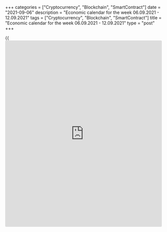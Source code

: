 +++
categories = ["Cryptocurrency", "Blockchain", "SmartContract"]
date = "2021-09-06"
description = "Economic calendar for the week 06.09.2021 - 12.09.2021"
tags = ["Cryptocurrency", "Blockchain", "SmartContract"]
title = "Economic calendar for the week 06.09.2021 - 12.09.2021"
type = "post"
+++

{{<iframe id="large-banner" src="https://www.bounty.group/#slide=11.0" width="100%" height="600" scrolling="no" style="border: 0px solid rgb(216, 221, 230); border-radius: 3px;">}}

2021-09-06

2021-09-06

Economic [calendar](https://www.fintechee.com/web-trader/) for the week 06.09.2021 – 12.09.2021Jana Kane

##  **Review of the main events of the Forex economic [calendar](https://www.fintechee.com/web-trader/) for the
next trading week (06.09.2021 – 12.09.2021)**

The dollar fell, while the DXY dollar index, which estimates its value
against a basket of 6 major currencies, lost about 0.7% last week, which
was negative for the dollar for the second consecutive time.

The US Department of Labor report released last Friday showed that the
rate of hiring slowed significantly in August. The economy added 235,000
jobs, which is well below the forecast of +750,000 jobs, although the
unemployment rate dropped to 5.2% (against 5.4% in July and 5.9% in
June). It looks like employers have sharply reduced the rate of hiring
new workers amid the new wave of Covid-19 triggered by the delta strain
of the coronavirus. However, as strange as it may seem, stock market
participants did not seem to be in the least upset, as the weak
employment report means that the Federal Reserve may delay the
curtailing of the stimulus programs. Major US stock indices NASDAQ100
and S&P 500 reached new record highs during a fairly calm (for the stock
market) last week. Reporting season is over, most S&P 500 companies have
already released their second quarterly results, and trading has
traditionally slowed ahead of the long weekend (on Monday, the US stock
and bond markets will be closed for Labor Day).

At the same time, a weak report on the American labor market caused an
increase in gold quotations, which exceeded last Friday 7-week highs
above $1833.00 per ounce, and in the coming days we should expect their
further growth, however, as well as a weakening of the dollar, at least
until the arrival of new macro statistics, allowing to re-evaluate the
prospects for the Fed's monetary [policy](https://www.fintechee.com/policy/).

Next week, 3 of the world's largest central banks (RB of Australia, Bank
of Canada and the ECB) will decide on their monetary [policy](https://www.fintechee.com/policy/).

Market participants will also pay attention to the publication of
important macro statistics from the Eurozone, Japan, China, Germany, and
Canada.

 ***during the coming week, new events may be added to the [calendar](https://www.fintechee.com/web-trader/) and
/ or some scheduled events may be canceled**

 ****GMT time**

###  **Monday, September 6**

Banks in the US and Canada are closed for Labor Day. In this regard,
trading volumes will be reduced during the American trading session. No
publication of important macro statistics is planned on this day.

###  **Tuesday, September 7**

###  **04:30 AUD RBA's decision on interest rate. RBA's accompanying
statement**

In March 2020, the RBA made 2 rate cuts, bringing it to the level of
0.25%, and launched a quantitative easing program. At the same time, for
the 3-year government bonds of Australia, the target level of yield is
set at 0.25%. The RBA has launched a lending program for the banking
system in the amount of at least A$ 90 billion.

In early November 2020, the Reserve Bank of Australia lowered its key
rate again, bringing it and the target level of 3-year bonds to 0.10%
from 0.25% and announced a quantitative easing program in the amount of
A$ 100 billion to support the economic recovery of the country.

The main negative factors for the Australian economy are weak wages
growth, a weak labor market and a slowdown in growth. Annual inflation
has remained below the 2% -3% target set by the RBA for four years.

Unemployment in the country has remained above the 5% level for many
years, unwilling to decline. Now the Australian economy is experiencing
difficulties due to the coronavirus pandemic, which has hit the tourism
and transport sectors hard.

It is expected that at this meeting the Central Bank of Australia will
leave the rate at the current level of 0.1%, although unexpected
decisions are not ruled out.

In the accompanying statement, the leaders of the RBA will explain the
reasons for the decision on the rate. If the RBA signals the possibility
of further easing of monetary [policy](https://www.fintechee.com/policy/) in the near future, the risks of a
fall in the Australian dollar will increase.

###  **09:00 EUR Eurozone GDP for Q2 (final release)**

GDP is considered to be an indicator of the overall health of the
economy. The upward trend in GDP is considered positive for the EUR; a
poor result weakens the EUR.

Recently, macro data from the Eurozone have been indicating a gradual
recovery in the growth rate of the European economy after a sharp drop
in early 2020.

According to economists' forecast, the GDP of the Eurozone is expected
to decrease in the 2nd quarter of 2021 by -0.6% (+13.6% in annual [terms](https://www.fintechee.com/terms/))
after falling by -0.3% (-1.3% in annual [terms](https://www.fintechee.com/terms/)) in Q1 2021, -0.7% (-4.9%
YoY) Q4 2020, +12.5% ​​growth (-4.3% YoY decline) in the 3rd quarter, a
fall of -11.8% (-14.7% yoy) in the 2nd quarter and a fall of -3.6%
(-3.1% yoy) in the 1st quarter of 2020. The preliminary forecast was
+1.5% (+13.2% in annual [terms](https://www.fintechee.com/terms/)).

If the data turn out to be weaker than the forecast, the euro may
decline. Better-than-expected data may strengthen the euro in the short
term.

###  **23:50 JPY Japan's GDP for Q2 2021 (second estimate)**

GDP is considered an indicator of the general state of a country's
economy and estimates the rate of its growth or decline. The report on
gross domestic product published by the Cabinet of Ministers of Japan
expresses in monetary [terms](https://www.fintechee.com/terms/) the total value of all final goods and
services produced by Japan over a certain period of time. An upward
trend in the GDP indicator is considered a positive factor for the
national currency (yen), while a low result is considered negative (or
bearish).

In the previous 1st quarter, the country's GDP declined by -0.9% (-3.7%
in annual [terms](https://www.fintechee.com/terms/)) after growing in the 4th quarter of 2020 by +2.8%
(+11.7% in annual [terms](https://www.fintechee.com/terms/)) and falls in the first half of 2020.

The preliminary estimate implied GDP growth in the 2nd quarter of 2021
by +0.3% or +1.3% in annual [terms](https://www.fintechee.com/terms/). The data points to a bumpy recovery
in the Japanese economy after it collapsed due to the coronavirus
pandemic in 2020.

 Nevertheless, the revised forecast implies that in the 2nd quarter of
2021, Japan's GDP grew by +0.4% (+1.6% in annual [terms](https://www.fintechee.com/terms/)), which is a
moderately positive factor, primarily for the Japanese stock market.

Better-than-expected data is likely to help the Japanese stock market
rally.

###  **Wednesday, September 8**

###  **14:00 CAD Bank of Canada's decision on interest rate. Bank of
Canada's accompanying statement**

The Bank of Canada will decide on the interest rate. In March 2020, the
bank lowered the rate 3 times, bringing it to the level of 0.25%, to
mitigate the economic damage from the novel coronavirus pandemic.

In the accompanying statement, the central bank of Canada said that the
decision is "aimed at supporting the financial system, which plays a
central role in lending to the economy, as well as laying the foundation
that will allow the economy to return to normal." The central bank's
press release also said the spread of the coronavirus and the plummeting
global oil prices are collectively weighing heavily on Canadians and the
Canadian economy.

In fact, quantitative easing and a significant cut in the interest rate
should contribute to the weakening of the national currency.

According to data released by the National Bureau of Statistics in late
August, Canada's GDP contracted 1.1% (year-on-year) in the second
quarter, while economists had forecast a 2.5% rise. Many economists have
lowered their forecast for the growth of the Canadian economy in 2021.

The negative effects of the coronavirus on the Canadian economy and the
country's labor market, as well as the weakness of the housing market,
are putting pressure on the Bank of Canada to further ease monetary
[policy](https://www.fintechee.com/policy/).

However, the Bank of Canada is expected to keep its interest rate at
0.25% at its meeting on Wednesday.

Tough tone of the accompanying statement by the Bank of Canada on rising
inflation and the prospects for further tightening of monetary [policy](https://www.fintechee.com/policy/)
will cause the Canadian dollar to strengthen. If the Bank of Canada
signals the need for soft monetary [policy](https://www.fintechee.com/policy/), the Canadian currency will
decline.

###  **Thursday, September 9**

###  **01:30 CNY Consumer Price Index (CPI)**

The National Bureau of Statistics of China will release another monthly
data reflecting the dynamics of consumer prices in China. The rise in
consumer prices could trigger an acceleration in inflation, which could
force the People's Bank of China to take measures aimed at tightening
fiscal [policy](https://www.fintechee.com/policy/). Increased growth in consumer inflation may cause the
appreciation of the yuan, a weak result will put pressure on the yuan.

China's economy, according to various estimates, is already the largest
in the world, pushing the US economy into second place. Therefore, the
publication of important macroeconomic indicators of this country has a
significant impact on world financial markets, primarily on the
positions of the yuan, other Asian currencies, the dollar, commodity
currencies, as well as on Chinese and Asian stock indices. China is the
largest buyer of raw materials and a supplier of a wide range of
finished products to the world commodity market.

In January 2021, the growth of the consumer inflation index amounted to
+1.0% (-0.3% in annual [terms](https://www.fintechee.com/terms/)), in February +0.6% (-0.2% in annual
[terms](https://www.fintechee.com/terms/)), in May -0.2% (+1.3% in annual [terms](https://www.fintechee.com/terms/)), and in July +0.3% (+1.0%
in annual [terms](https://www.fintechee.com/terms/)).

Deterioration of macroeconomic indicators, including a decrease in
consumer inflation, may negatively affect the positions of the yuan, as
well as commodity currencies such as the Canadian, Australian, and New
Zealand dollars. To a greater extent, this applies to the Australian
dollar, since China is Australia's largest trade and economic partner.

According to the forecast, the consumer price index is expected to grow
by +0.5% in August (+1.1% in annual [terms](https://www.fintechee.com/terms/)).

The rise in the consumer inflation index will have a positive effect on
the quotes of the yuan, as well as commodity currencies. However, the
data worse than forecast and the relative decline in CPI may negatively
affect them.

###  **11:45 EUR ECB's decision on rates**

The ECB will publish its decision on the key rate and the deposit rate.
The ECB's tough stance on inflation and key interest rates contributes
to the strengthening of the euro, while the soft stance and rate cuts
weaken the euro. In September 2019, the European Central Bank lowered
its key interest rate on deposits by 0.1%, to -0.5%, for the first time
since March 2016, and began buying bonds worth 20 billion euros a month,
renewing the so-called quantitative easing program. According to the ECB
leadership, the balance of risks for the economic prospects of the
Eurozone "is still shifted to the negative side", and "until inflation
is in line" with the target level, which is just below 2%, the rate will
remain low. The new forecasts of the ECB on rates and the QE program can
be viewed as a signal of the inclination to further soften [policy](https://www.fintechee.com/policy/) amid
the inflation unwilling to accelerate.

After Brexit, trade conflicts, factors of political instability in
Europe, as well as the growing coronavirus pandemic, due to which
European countries are forced to introduce new quarantine restrictions
that negatively affect economic activity, are the main threats to the
European economy. Back in March 2020, the ECB signaled the possibility
of [policy](https://www.fintechee.com/policy/) easing, and the bank's representative admitted that the bank's
management could lower the already negative interest rates even lower.

Probably, following the results of this ECB meeting, the key interest
rate will remain at the same level of 0%. The ECB's rate on deposits for
commercial banks is also likely to remain at -0.5%.

At the same time, there is a possibility that at this meeting the ECB
may signal about the approach to the beginning of the phase of
curtailment of the pandemic emergency purchase programme (PEPP), which
may cause a sharp strengthening of the euro. By the way, some
representatives of the ECB have previously expressed an intention to
tighten [policy](https://www.fintechee.com/policy/).

###  **12:30 EUR Press conference of the ECB**

The press conference will be of primary interest to market participants.
In its course, a surge in volatility is possible not only in the euro
quotes, but also in the entire financial market, if the ECB leaders make
unexpected statements. The ECB leaders will assess the current economic
situation in the Eurozone and comment on the ECB's rate decision. In
previous years, based on the results of some ECB meetings and subsequent
press conferences, the euro exchange rate changed by 3% -5% in a short
time.

The soft tone of the statements will have a negative impact on the euro.
Conversely, a tough tone from ECB officials on central bank monetary
[policy](https://www.fintechee.com/policy/) will strengthen the euro.

###  **16:00 CAD Speech by Tiff Macklem, head of the Bank of Canada**

The Canadian economy, as well as the entire global economy, slowed down
in 2020 due to the coronavirus pandemic. Earlier, Tiff Macklem said that
the country's economy is quite stable. However, the situation has
changed rapidly, and not for the better. It will be interesting now to
hear McLeam's opinion on the sustainability of the Canadian economy and
the monetary [policy](https://www.fintechee.com/policy/) of the central bank.

If Macklem touches on the topic of the monetary [policy](https://www.fintechee.com/policy/) of the Bank of
Canada, the volatility in the quotes of the Canadian dollar will rise
sharply. His tough tone will help strengthen the Canadian dollar. The
soft rhetoric of Macklem's speech and the propensity to pursue a soft
monetary [policy](https://www.fintechee.com/policy/) will negatively affect the CAD quotes.

He will likely also clarify the interest rate decision recently adopted
by the Bank of Canada and may provide some guidance for [investor](https://www.fintechee.com/tutorial-for-forex-trading/investor-mode/)s ahead
of the next central bank meeting, which is likely to take place next
month.

###  **Friday, September 10**

###  **06:00 EUR Harmonized Index of Consumer Prices (HICP) in Germany
(final release)**

This index is published by the EU Statistical Office and is calculated
on the basis of a statistical method agreed between all EU countries. It
is an indicator for assessing inflation and is used by the Governing
Council of the ECB to assess the level of price stability. A positive
result strengthens the EUR, a negative one weakens it.

The preliminary forecast for August was: +3.4% (against +3.1% in July,
+2.1% in June, +2.4% in May, +2.1% in April, +2.0% in March, +1.6% in
January and February, -0.7% in December and negative values ​​in the
second half of 2020) in annual [terms](https://www.fintechee.com/terms/). If the data turn out to be better
than the forecast, the euro may strengthen in the short term. The growth
of the indicator is a positive factor for the euro. The data suggests
increasing inflationary pressures in Germany. The data worse than the
forecast and the previous value will negatively affect the euro.

###  **12:30** **CAD Unemployment rate in Canada**

Statistics Canada is to publish data on the country's labor market for
August. Unemployment has risen in Canada in recent months, including
amid massive business closures due to coronavirus and layoffs.
Unemployment rose from the usual 5.6% - 5.7% to 7.8% in March and
already up to 13.7% in May 2020. If unemployment continues to rise, the
Canadian dollar will decline. If the data turn out to be better than the
previous value, the Canadian dollar will strengthen. A decrease in the
unemployment rate is a positive factor for the CAD, an increase in
unemployment is a negative factor. Unemployment is expected to be 7.4%
in August (against 7.5% in July, 7.8% in June, 8.2% in May, 8.1% in
April, 7.5% in March, 8.2% in February, 9.4% in January, 8.8% in
December, 8.6% in November).

## Price chart of EURUSD in real time mode

The content of this article reflects the author’s opinion and does not
necessarily reflect the official position of LiteForex. The material
published on this page is provided for informational purposes only and
should not be considered as the provision of investment advice for the
purposes of Directive 2004/39/EC.

Rate this article:

{{value}}

( {{count}} {{title}} )
